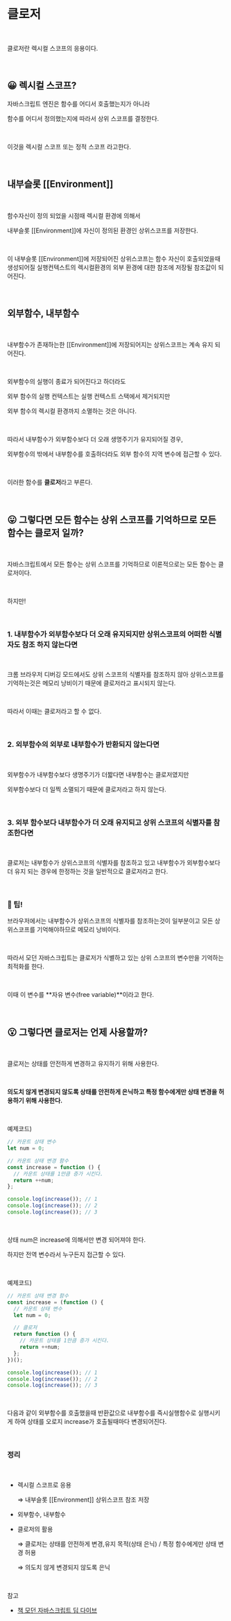 # 클로저

<br>

클로저란 렉시컬 스코프의 응용이다.

<br>

## 😀 렉시컬 스코프?

자바스크립트 엔진은 함수를 어디서 호출했는지가 아니라

함수를 어디서 정의했는지에 따라서 상위 스코프를 결정한다.

<br>

이것을 렉시컬 스코프 또는 정적 스코프 라고한다.

<br>

## 내부슬롯 [[Environment]]

<br>

함수자신이 정의 되었을 시점때 렉시컬 환경에 의해서

내부슬롯 [[Environment]]에 자신이 정의된 환경인 상위스코프를 저장한다.

<br>

이 내부슬롯 [[Environment]]에 저장되어진 상위스코프는 함수 자신이 호출되었을때 생성되어질 실행컨텍스트의 렉시컬환경의 외부 환경에 대한 참조에 저장될 참조값이 되어진다.

<br>

## 외부함수, 내부함수

<br>

내부함수가 존재하는한 [[Environment]]에 저장되어지는 상위스코프는 계속 유지 되어진다.

<br>

외부함수의 실행이 종료가 되어진다고 하더라도

외부 함수의 실행 컨텍스트는 실행 컨텍스트 스택에서 제거되지만

외부 함수의 렉시컬 환경까지 소멸하는 것은 아니다.

<br>

따라서 내부함수가 외부함수보다 더 오래 생명주기가 유지되어질 경우,

외부함수의 밖에서 내부함수를 호출하더라도 외부 함수의 지역 변수에 접근할 수 있다.

<br>

이러한 함수를 **클로저**라고 부른다.

<br>

## 😛 그렇다면 모든 함수는 상위 스코프를 기억하므로 모든 함수는 클로저 일까?

<br>

자바스크립트에서 모든 함수는 상위 스코프를 기억하므로 이론적으로는 모든 함수는 클로저이다.

<br>

하지만!

<br>

### 1. 내부함수가 외부함수보다 더 오래 유지되지만 상위스코프의 어떠한 식별자도 참조 하지 않는다면

<br>

크롬 브라우저 디버깅 모드에서도 상위 스코프의 식별자를 참조하지 않아 상위스코프를 기억하는것은 메모리 낭비이기 때문에 클로저라고 표시되지 않는다.

<br>

따라서 이때는 클로저라고 할 수 없다.

<br>

### 2. 외부함수의 외부로 내부함수가 반환되지 않는다면

<br>

외부함수가 내부함수보다 생명주기가 더짧다면 내부함수는 클로저였지만

외부함수보다 더 일찍 소멸되기 때문에 클로저라고 하지 않는다.

<br>

### 3. 외부 함수보다 내부함수가 더 오래 유지되고 상위 스코프의 식별자를 참조한다면

<br>

클로저는 내부함수가 상위스코프의 식별자를 참조하고 있고 내부함수가 외부함수보다 더 유지 되는 경우에 한정하는 것을 일반적으로 클로저라고 한다.

<br>

### 🧐 팁!

브라우저에서는 내부함수가 상위스코프의 식별자를 참조하는것이 일부분이고 모든 상위스코프를 기억해야하므로 메모리 낭비이다.

<br>

따라서 모던 자바스크립트는 클로저가 식별하고 있는 상위 스코프의 변수만을 기억하는 최적화를 한다.

<br>

이때 이 변수를 **자유 변수(free variable)**이라고 한다.

<br>

## 😮 그렇다면 클로저는 언제 사용할까?

<br>

클로저는 상태를 안전하게 변경하고 유지하기 위해 사용한다.

<br>

**의도치 않게 변경되지 않도록 상태를 안전하게 은닉하고 특정 함수에게만 상태 변경을 허용하기 위해 사용한다.**

<br>

예제코드)

```jsx
// 카운트 상태 변수
let num = 0;

// 카운트 상태 변경 함수
const increase = function () {
  // 카운트 상태를 1만큼 증가 시킨다.
  return ++num;
};

console.log(increase()); // 1
console.log(increase()); // 2
console.log(increase()); // 3
```

<br>

상태 num은 increase에 의해서만 변경 되어져야 한다.

하지만 전역 변수라서 누구든지 접근할 수 있다.

<br>

예제코드)

```jsx
// 카운트 상태 변경 함수
const increase = (function () {
  // 카운트 상태 변수
  let num = 0;

  // 클로저
  return function () {
    // 카운트 상태를 1만큼 증가 시킨다.
    return ++num;
  };
})();

console.log(increase()); // 1
console.log(increase()); // 2
console.log(increase()); // 3
```

<br>

다음과 같이 외부함수를 호출했을때 반환값으로 내부함수를 즉시실행함수로 실행시키게 하여 상태를 오로지 increase가 호출될때마다 변경되어진다.

<br>

### 정리

<br>

- 렉시컬 스코프로 응용

  ⇒ 내부슬롯 [[Environment]] 상위스코프 참조 저장

- 외부함수, 내부함수
- 클로저의 활용

  ⇒ 클로저는 상태를 안전하게 변경,유지 목적(상태 은닉) / 특정 함수에게만 상태 변경 허용

  ⇒ 의도치 않게 변경되지 않도록 은닉

<br>

참고

- [책 모던 자바스크립트 딥 다이브](http://www.yes24.com/Product/Goods/92742567)
